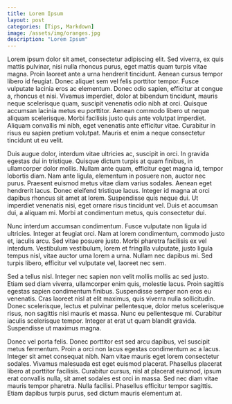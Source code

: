 ```yaml
---
title: Lorem Ipsum
layout: post
categories: [Tips, Markdown]
image: /assets/img/oranges.jpg
description: "Lorem Ipsum"
---
```


Lorem ipsum dolor sit amet, consectetur adipiscing elit. Sed viverra, ex quis mattis pulvinar, nisi nulla rhoncus purus, eget mattis quam turpis vitae magna. Proin laoreet ante a urna hendrerit tincidunt. Aenean cursus tempor libero id feugiat. Donec aliquet sem vel felis porttitor tempor. Fusce vulputate lacinia eros ac elementum. Donec odio sapien, efficitur at congue a, rhoncus et nisi. Vivamus imperdiet, dolor at bibendum tincidunt, mauris neque scelerisque quam, suscipit venenatis odio nibh at orci. Quisque accumsan lacinia metus eu porttitor. Aenean commodo libero ut neque aliquam scelerisque. Morbi facilisis justo quis ante volutpat imperdiet. Aliquam convallis mi nibh, eget venenatis ante efficitur vitae. Curabitur in risus eu sapien pretium volutpat. Mauris et enim a neque consectetur tincidunt ut eu velit.

Duis augue dolor, interdum vitae ultricies ac, suscipit in orci. In gravida egestas dui in tristique. Quisque dictum turpis at quam finibus, in ullamcorper dolor mollis. Nullam ante quam, efficitur eget magna id, tempor lobortis diam. Nam ante ligula, elementum in posuere non, auctor nec purus. Praesent euismod metus vitae diam varius sodales. Aenean eget hendrerit lacus. Donec eleifend tristique lacus. Integer id magna at orci dapibus rhoncus sit amet at lorem. Suspendisse quis neque dui. Ut imperdiet venenatis nisi, eget ornare risus tincidunt vel. Duis et accumsan dui, a aliquam mi. Morbi at condimentum metus, quis consectetur dui.

Nunc interdum accumsan condimentum. Fusce vulputate non ligula id ultricies. Integer at feugiat orci. Nam at lorem condimentum, commodo justo et, iaculis arcu. Sed vitae posuere justo. Morbi pharetra facilisis ex vel interdum. Vestibulum vestibulum, lorem et fringilla vulputate, justo ligula tempus nisl, vitae auctor urna lorem a urna. Nullam nec dapibus mi. Sed turpis libero, efficitur vel vulputate vel, laoreet nec sem.

Sed a tellus nisl. Integer nec sapien non velit mollis mollis ac sed justo. Etiam sed diam viverra, ullamcorper enim quis, molestie lacus. Proin sagittis egestas sapien condimentum finibus. Suspendisse semper non eros eu venenatis. Cras laoreet nisl at elit maximus, quis viverra nulla sollicitudin. Donec scelerisque, lectus et pulvinar pellentesque, dolor metus scelerisque risus, non sagittis nisi mauris et massa. Nunc eu pellentesque mi. Curabitur iaculis scelerisque tempor. Integer at erat ut quam blandit gravida. Suspendisse ut maximus magna.

Donec vel porta felis. Donec porttitor est sed arcu dapibus, vel suscipit metus fermentum. Proin a orci non lacus egestas condimentum ac a lacus. Integer sit amet consequat nibh. Nam vitae mauris eget lorem consectetur sodales. Vivamus malesuada est eget euismod placerat. Phasellus placerat libero at porttitor facilisis. Curabitur cursus, nisl at placerat euismod, ipsum erat convallis nulla, sit amet sodales est orci in massa. Sed nec diam vitae mauris tempor pharetra. Nulla facilisi. Phasellus efficitur tempor sagittis. Etiam dapibus turpis purus, sed dictum mauris elementum at.